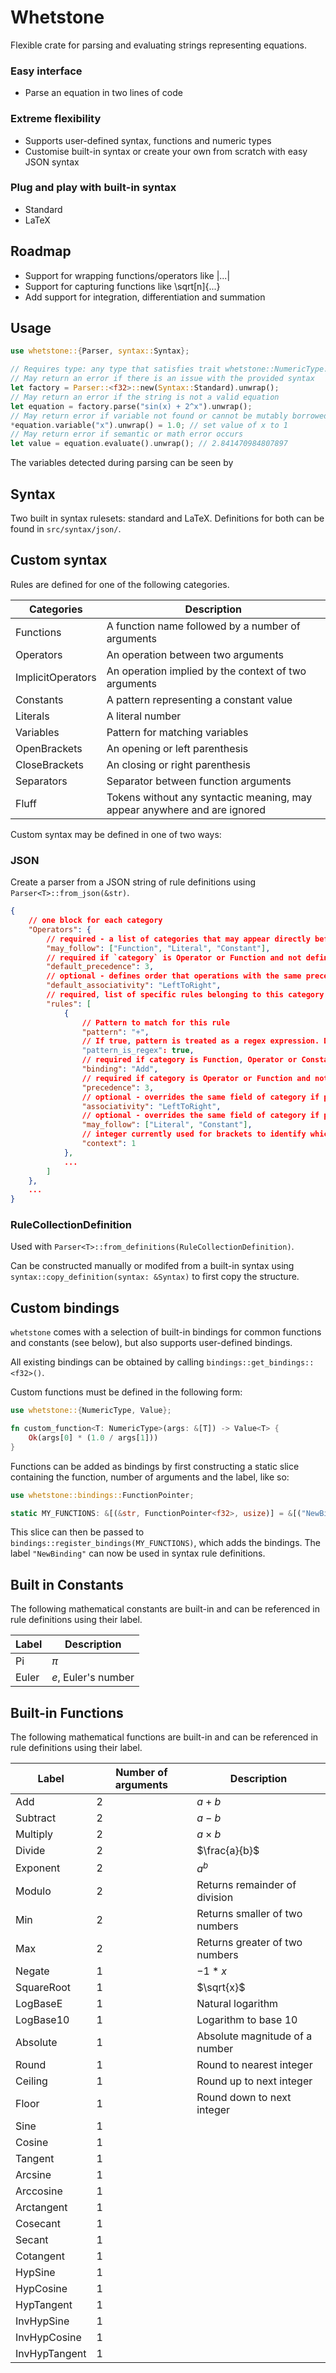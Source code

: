# Whetstone
Flexible crate for parsing and evaluating strings representing equations.

### Easy interface
- Parse an equation in two lines of code
### Extreme flexibility
- Supports user-defined syntax, functions and numeric types
- Customise built-in syntax or create your own from scratch with easy JSON syntax
### Plug and play with built-in syntax
- Standard
- LaTeX

## Roadmap
- Support for wrapping functions/operators like |...|
- Support for capturing functions like \sqrt[n]{...}
- Add support for integration, differentiation and summation

## Usage

```rust
use whetstone::{Parser, syntax::Syntax};

// Requires type: any type that satisfies trait whetstone::NumericType.
// May return an error if there is an issue with the provided syntax
let factory = Parser::<f32>::new(Syntax::Standard).unwrap();
// May return an error if the string is not a valid equation
let equation = factory.parse("sin(x) + 2^x").unwrap();
// May return error if variable not found or cannot be mutably borrowed
*equation.variable("x").unwrap() = 1.0; // set value of x to 1
// May return error if semantic or math error occurs
let value = equation.evaluate().unwrap(); // 2.841470984807897
```

The variables detected during parsing can be seen by

## Syntax

Two built in syntax rulesets: standard and LaTeX.
Definitions for both can be found in `src/syntax/json/`.

## Custom syntax

Rules are defined for one of the following categories.

Categories | Description
--|--
Functions | A function name followed by a number of arguments
Operators | An operation between two arguments
ImplicitOperators | An operation implied by the context of two arguments
Constants | A pattern representing a constant value
Literals | A literal number
Variables | Pattern for matching variables
OpenBrackets | An opening or left parenthesis
CloseBrackets | An closing or right parenthesis
Separators | Separator between function arguments
Fluff | Tokens without any syntactic meaning, may appear anywhere and are ignored

Custom syntax may be defined in one of two ways:

### JSON
Create a parser from a JSON string of rule definitions using `Parser<T>::from_json(&str)`.

```json
{
    // one block for each category
    "Operators": {
        // required - a list of categories that may appear directly before this token
        "may_follow": ["Function", "Literal", "Constant"],
        // required if `category` is Operator or Function and not defined for any rule - defines order operations are resolved
        "default_precedence": 3,
        // optional - defines order that operations with the same precedence are resolved, defaults to LeftToRight
        "default_associativity": "LeftToRight",
        // required, list of specific rules belonging to this category
        "rules": [
            {
                // Pattern to match for this rule
                "pattern": "+",
                // If true, pattern is treated as a regex expression. Default: false
                "pattern_is_regex": true,
                // required if category is Function, Operator or Constant - unique label for code function associated with this operation or constant
                "binding": "Add",
                // required if category is Operator or Function and not defined for category - overrides the same field of category if present
                "precedence": 3,
                // optional - overrides the same field of category if present
                "associativity": "LeftToRight",
                // optional - overrides the same field of category if present
                "may_follow": ["Literal", "Constant"],
                // integer currently used for brackets to identify which left and right brackets are pairs. matching brackets should have the same context value
                "context": 1
            },
            ...
        ]
    },
    ...
}
```

### RuleCollectionDefinition

Used with `Parser<T>::from_definitions(RuleCollectionDefinition)`.

Can be constructed manually or modifed from a built-in syntax using `syntax::copy_definition(syntax: &Syntax)` to first copy the structure.


## Custom bindings

`whetstone` comes with a selection of built-in bindings for common functions and constants (see below), but also supports user-defined bindings.

All existing bindings can be obtained by calling `bindings::get_bindings::<f32>()`.

Custom functions must be defined in the following form:
```rust
use whetstone::{NumericType, Value};

fn custom_function<T: NumericType>(args: &[T]) -> Value<T> {
    Ok(args[0] * (1.0 / args[1]))
}
```

Functions can be added as bindings by first constructing a static slice containing the function, number of arguments and the label, like so:
```rust
use whetstone::bindings::FunctionPointer;

static MY_FUNCTIONS: &[(&str, FunctionPointer<f32>, usize)] = &[("NewBinding", custom_function, 2)];
```
This slice can then be passed to `bindings::register_bindings(MY_FUNCTIONS)`, which adds the bindings. The label `"NewBinding"` can now be used in syntax rule definitions.

## Built in Constants

The following mathematical constants are built-in and can be referenced in rule definitions using their label.

Label | Description
-- | --
Pi | $\pi$
Euler | $e$, Euler's number

## Built-in Functions

The following mathematical functions are built-in and can be referenced in rule definitions using their label.

Label | Number of arguments | Description
-- | -- | --
Add | 2 | $a+b$
Subtract | 2 | $a - b$
Multiply | 2 | $a\times b$
Divide | 2 | $\frac{a}{b}$
Exponent | 2 | $a^b$
Modulo | 2 | Returns remainder of division
Min | 2 | Returns smaller of two numbers
Max | 2 | Returns greater of two numbers
Negate | 1 | $-1 * x$
SquareRoot | 1 | $\sqrt{x}$
LogBaseE | 1 | Natural logarithm
LogBase10 | 1 | Logarithm to base 10
Absolute | 1 | Absolute magnitude of a number
Round | 1 | Round to nearest integer
Ceiling | 1 | Round up to next integer
Floor | 1 | Round down to next integer
Sine | 1 |
Cosine | 1 |
Tangent | 1 |
Arcsine | 1 |
Arccosine | 1 |
Arctangent | 1 |
Cosecant | 1 |
Secant | 1 |
Cotangent | 1 |
HypSine | 1 |
HypCosine | 1 |
HypTangent | 1 |
InvHypSine | 1 |
InvHypCosine | 1 |
InvHypTangent | 1 |